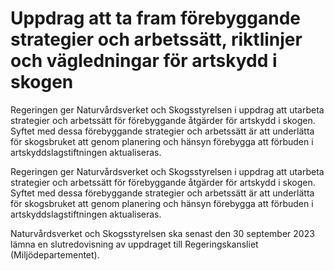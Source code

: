 # Uppdrag att ta fram förebyggande strategier och arbetssätt, riktlinjer och vägledningar för artskydd i skogen

Regeringen ger Naturvårdsverket och Skogsstyrelsen i uppdrag att utarbeta strategier och arbetssätt för förebyggande åtgärder för artskydd i skogen. Syftet med dessa förebyggande strategier och arbetssätt är att underlätta för skogsbruket att genom planering och hänsyn förebygga att förbuden i artskyddslagstiftningen aktualiseras.

Regeringen ger Naturvårdsverket och Skogsstyrelsen i uppdrag att utarbeta strategier och arbetssätt för förebyggande åtgärder för artskydd i skogen. Syftet med dessa förebyggande strategier och arbetssätt är att underlätta för skogsbruket att genom planering och hänsyn förebygga att förbuden i artskyddslagstiftningen aktualiseras.

Naturvårdsverket och Skogsstyrelsen ska senast den 30 september 2023 lämna en slutredovisning av uppdraget till Regeringskansliet (Miljödepartementet).
